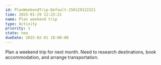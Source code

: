 ```yaml
---
id: PlanWeekendTrip-Default-250129122321
time: 2025-01-29 12:23:21
name: Plan weekend trip
type: Activity
priority: 1
state: new
dueDate: 2025-02-01 18:00:00
---
```


Plan a weekend trip for next month. Need to research destinations, book accommodation, and arrange transportation.
